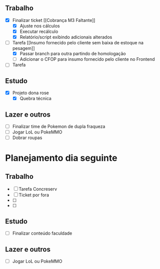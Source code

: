 ## Trabalho
- [x] Finalizar ticket [[Cobrança M3 Faltante]]
	- [x] Ajuste nos cálculos
	- [x] Executar recálculo
	- [x] Relatório/script exibindo adicionais alterados
- [ ] Tarefa [[Insumo fornecido pelo cliente sem baixa de estoque na pesagem]]
	- [x] Passar branch para outra partindo de homologação
	- [ ] Adicionar o CFOP para insumo fornecido pelo cliente no Frontend
- [ ] Tarefa 
## Estudo
- [x] Projeto dona rose
	- [x] Quebra técnica
## Lazer e outros
- [ ] Finalizar time de Pokemon de dupla fraqueza
- [ ] Jogar LoL ou PokeMMO
- [ ] Dobrar roupas

# Planejamento dia seguinte
## Trabalho
- [ ] Tarefa Concreserv
- [ ] Ticket por fora
- [ ] 
- [ ] 
## Estudo
- [ ] Finalizar conteúdo faculdade

## Lazer e outros
- [ ] Jogar LoL ou PokeMMO

